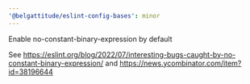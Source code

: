 ```yaml
---
'@belgattitude/eslint-config-bases': minor
---
```


Enable no-constant-binary-expression by default

See https://eslint.org/blog/2022/07/interesting-bugs-caught-by-no-constant-binary-expression/ and
https://news.ycombinator.com/item?id=38196644
